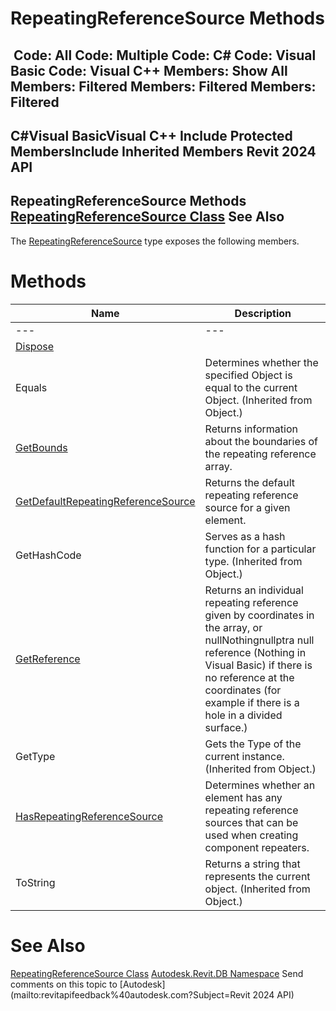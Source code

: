 # RepeatingReferenceSource Methods

﻿
 Code: All Code: Multiple Code: C# Code: Visual Basic Code: Visual C++  Members: Show All Members: Filtered Members: Filtered Members: Filtered   
---  
C#Visual BasicVisual C++
Include Protected MembersInclude Inherited Members
Revit 2024 API  
---  
RepeatingReferenceSource Methods  
[RepeatingReferenceSource Class](c1a3887e-0272-7dcb-bed3-85c807ec39a0.md "RepeatingReferenceSource Class") See Also  
---  
The [RepeatingReferenceSource](c1a3887e-0272-7dcb-bed3-85c807ec39a0.md "RepeatingReferenceSource Class") type exposes the following members.
# Methods
| Name | Description |
| --- | --- |
| --- | --- | --- |
| [Dispose](aa07145e-bace-7326-9e16-70a83d92a289.md "Dispose Method") |
| Equals | Determines whether the specified Object is equal to the current Object. (Inherited from Object.) |
| [GetBounds](967a1bea-609d-0da3-c5ff-b37efbf45686.md "GetBounds Method") | Returns information about the boundaries of the repeating reference array. |
| [GetDefaultRepeatingReferenceSource](2f9772ee-a2ba-8b07-d480-5cef37a23edf.md "GetDefaultRepeatingReferenceSource Method") | Returns the default repeating reference source for a given element. |
| GetHashCode | Serves as a hash function for a particular type.  (Inherited from Object.) |
| [GetReference](e8d034c9-e440-4aab-7c6d-1ad80a509704.md "GetReference Method") | Returns an individual repeating reference given by coordinates in the array, or nullNothingnullptra null reference (Nothing in Visual Basic) if there is no reference at the coordinates (for example if there is a hole in a divided surface.) |
| GetType | Gets the Type of the current instance. (Inherited from Object.) |
| [HasRepeatingReferenceSource](e5abe003-f93b-b841-86cf-6129dab783ef.md "HasRepeatingReferenceSource Method") | Determines whether an element has any repeating reference sources that can be used when creating component repeaters. |
| ToString | Returns a string that represents the current object. (Inherited from Object.) |

# See Also
[RepeatingReferenceSource Class](c1a3887e-0272-7dcb-bed3-85c807ec39a0.md "RepeatingReferenceSource Class")
[Autodesk.Revit.DB Namespace](87546ba7-461b-c646-cbb1-2cb8f5bff8b2.md "Autodesk.Revit.DB Namespace")
Send comments on this topic to [Autodesk](mailto:revitapifeedback%40autodesk.com?Subject=Revit 2024 API)